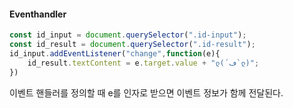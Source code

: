 #### Eventhandler

```javascript
const id_input = document.querySelector(".id-input");
const id_result = document.querySelector(".id-result");
id_input.addEventListener("change",function(e){
    id_result.textContent = e.target.value + "ლ(´ڡ`ლ)";
})
```

이벤트 핸들러를 정의할 때 e를 인자로 받으면 이벤트 정보가 함께 전달된다.

